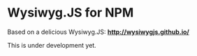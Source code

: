 Wysiwyg.JS for NPM
==================
Based on a delicious Wysiwyg.JS:
**http://wysiwygjs.github.io/**

This is under development yet.
